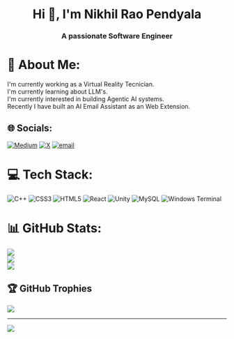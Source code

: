 <h1 align="center">Hi 👋, I'm Nikhil Rao Pendyala</h1>
<h3 align="center">A passionate Software Engineer</h3>

# 💫 About Me:
I'm currently working as a Virtual Reality Tecnician.<br>I'm currently learning about LLM's.<br>I'm currently interested in building Agentic AI systems.<br>Recently I have built an AI Email Assistant as an Web Extension.


## 🌐 Socials:
[![Medium](https://img.shields.io/badge/Medium-12100E?logo=medium&logoColor=white)](https://medium.com/@https://medium.com/@nikhilrao1696) [![X](https://img.shields.io/badge/X-black.svg?logo=X&logoColor=white)](https://x.com/https://x.com/nr_Pendyala) [![email](https://img.shields.io/badge/Email-D14836?logo=gmail&logoColor=white)](mailto:nikhilrao1696@gmail.com) 

# 💻 Tech Stack:
![C++](https://img.shields.io/badge/c++-%2300599C.svg?style=for-the-badge&logo=c%2B%2B&logoColor=white) ![CSS3](https://img.shields.io/badge/css3-%231572B6.svg?style=for-the-badge&logo=css3&logoColor=white) ![HTML5](https://img.shields.io/badge/html5-%23E34F26.svg?style=for-the-badge&logo=html5&logoColor=white) ![React](https://img.shields.io/badge/react-%2320232a.svg?style=for-the-badge&logo=react&logoColor=%2361DAFB) ![Unity](https://img.shields.io/badge/unity-%23000000.svg?style=for-the-badge&logo=unity&logoColor=white) ![MySQL](https://img.shields.io/badge/mysql-4479A1.svg?style=for-the-badge&logo=mysql&logoColor=white) ![Windows Terminal](https://img.shields.io/badge/Windows%20Terminal-%234D4D4D.svg?style=for-the-badge&logo=windows-terminal&logoColor=white)
# 📊 GitHub Stats:
![](https://github-readme-stats.vercel.app/api?username=nik-r08&theme=dark&hide_border=false&include_all_commits=false&count_private=false)<br/>
![](https://nirzak-streak-stats.vercel.app/?user=nik-r08&theme=dark&hide_border=false)<br/>
![](https://github-readme-stats.vercel.app/api/top-langs/?username=nik-r08&theme=dark&hide_border=false&include_all_commits=false&count_private=false&layout=compact)

## 🏆 GitHub Trophies
![](https://github-profile-trophy.vercel.app/?username=nik-r08&theme=radical&no-frame=false&no-bg=true&margin-w=4)

---
[![](https://visitcount.itsvg.in/api?id=nik-r08&icon=0&color=0)](https://visitcount.itsvg.in)

<!-- Proudly created with GPRM ( https://gprm.itsvg.in ) -->
